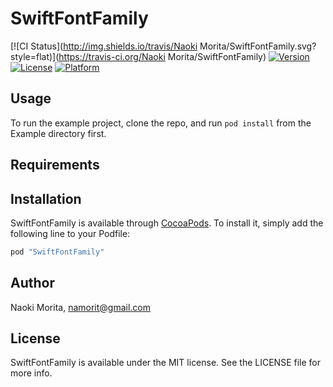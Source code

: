 # SwiftFontFamily

[![CI Status](http://img.shields.io/travis/Naoki Morita/SwiftFontFamily.svg?style=flat)](https://travis-ci.org/Naoki Morita/SwiftFontFamily)
[![Version](https://img.shields.io/cocoapods/v/SwiftFontFamily.svg?style=flat)](http://cocoapods.org/pods/SwiftFontFamily)
[![License](https://img.shields.io/cocoapods/l/SwiftFontFamily.svg?style=flat)](http://cocoapods.org/pods/SwiftFontFamily)
[![Platform](https://img.shields.io/cocoapods/p/SwiftFontFamily.svg?style=flat)](http://cocoapods.org/pods/SwiftFontFamily)

## Usage

To run the example project, clone the repo, and run `pod install` from the Example directory first.

## Requirements

## Installation

SwiftFontFamily is available through [CocoaPods](http://cocoapods.org). To install
it, simply add the following line to your Podfile:

```ruby
pod "SwiftFontFamily"
```

## Author

Naoki Morita, namorit@gmail.com

## License

SwiftFontFamily is available under the MIT license. See the LICENSE file for more info.
